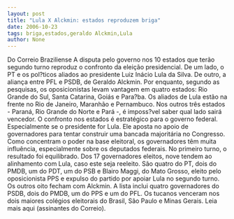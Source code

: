 ```yaml
---
layout: post
title: "Lula X Alckmin: estados reproduzem briga"
date: 2006-10-23
tags: briga,estados,geraldo Alckmin,Lula
author: None
---
```

Do Correio Braziliense
A disputa pelo governo nos 10 estados que terão segundo turno reproduz o confronto da eleição presidencial. De um lado, o PT e os pol?ticos aliados ao presidente Luiz Inácio Lula da Silva. De outro, a aliança entre PFL e PSDB, de Geraldo Alckmin. 
Por enquanto, segundo as pesquisas, os oposicionistas levam vantagem em quatro estados: Rio Grande do Sul, Santa Catarina, Goiás e Para?ba. Os aliados de Lula estão na frente no Rio de Janeiro, Maranhão e Pernambuco. Nos outros três estados - Paraná, Rio Grande do Norte e Pará -, é imposs?vel saber qual lado sairá vencedor. 
O confronto nos estados é estratégico para o governo federal. Especialmente se o presidente for Lula. Ele aposta no apoio de governadores para tentar construir uma bancada majoritária no Congresso. 
Como concentram o poder na base eleitoral, os governadores têm muita influência, especialmente sobre os deputados federais. No primeiro turno, o resultado foi equilibrado. 
Dos 17 governadores eleitos, nove tendem ao alinhamento com Lula, caso este seja reeleito. São quatro do PT, dois do PMDB, um do PDT, um do PSB e Blairo Maggi, do Mato Grosso, eleito pelo oposicionista PPS e expulso do partido por apoiar Lula no segundo turno. 
Os outros oito fecham com Alckmin. A lista inclui quatro governadores do PSDB, dois do PMDB, um do PPS e um do PFL. Os tucanos venceram nos dois maiores colégios eleitorais do Brasil, São Paulo e Minas Gerais.
Leia mais aqui (assinantes do Correio). 